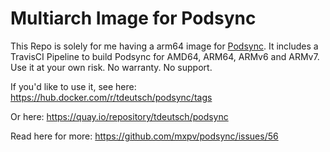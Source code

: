# Multiarch Image for Podsync

This Repo is solely for me having a arm64 image for [Podsync](https://github.com/mxpv/podsync). It includes a TravisCI Pipeline to build Podsync for AMD64, ARM64, ARMv6 and ARMv7. Use it at your own risk. No warranty. No support.

If you'd like to use it, see here: https://hub.docker.com/r/tdeutsch/podsync/tags

Or here: https://quay.io/repository/tdeutsch/podsync

Read here for more: https://github.com/mxpv/podsync/issues/56
